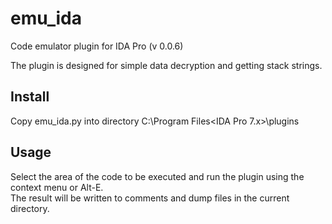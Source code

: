 # emu_ida  

Code emulator plugin for IDA Pro (v 0.0.6)  

The plugin is designed for simple data decryption and getting stack strings.  

## Install 
Copy emu_ida.py into directory C:\Program Files\<IDA Pro 7.x>\plugins  

## Usage  
Select the area of the code to be executed and run the plugin using the context menu or Alt-E.  
The result will be written to comments and dump files in the current directory.  
